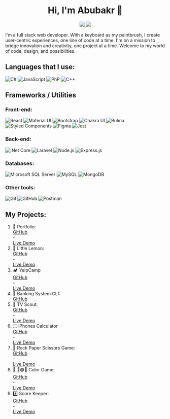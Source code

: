 <h1 align="center">Hi, I'm Abubakr 👋</h1>
<p align="center">
    <a href="https://www.linkedin.com/in/abubakr-eldaw/"><img src="https://img.shields.io/badge/linkedin-%230177B5?style=flat&logo=linkedin&logoColor=white"/></a>
    <a href="https://wa.me/966537902993"><img src="https://img.shields.io/badge/whatsapp-%23E4415?style=flat&logo=whatsapp&logoColor=white"/></a>
  </p>

I'm a full stack web developer. With a keyboard as my paintbrush, I create user-centric experiences, one line of code at a time. I'm on a mission to bridge innovation and creativity, one project at a time. Welcome to my world of code, design, and possibilities.

## Languages that I use:
![C#](https://img.shields.io/badge/-C%23-000000?style=flat&logo=c&logoColor=#4D53E8)
![JavaScript](https://img.shields.io/badge/-JavaScript-000000?style=flat&logo=javascript)
![PhP](https://img.shields.io/badge/-PhP-000000?style=flat&logo=php&logoColor=777BB4)
![C++](https://img.shields.io/badge/-C++-000000?style=flat&logo=c%2B%2B&logoColor=1a4674)

## Frameworks / Utilities
### Front-end:
![React](https://img.shields.io/badge/-React-222222?style=flat&logo=React&logoColor=61DAFB)
![Material UI](https://img.shields.io/badge/-MUI-222222?style=flat&logo=mui&logoColor=61DAFB)
![Bootstrap](https://img.shields.io/badge/-Bootstrap-222222?style=flat&logo=bootstrap&logoColor=563d7c)
![Chakra UI](https://img.shields.io/badge/-ChakraUI-222222?style=flat&logo=chakraui&logoColor=339933)
![Bulma](https://img.shields.io/badge/-Bulma-222222?style=flat&logo=bulma&logoColor=00d1b2)
![Styled Components](https://img.shields.io/badge/-StyledComponents-222222?style=flat&logo=styledcomponents&logoColor=e38880)
![Figma](https://img.shields.io/badge/-Figma-222222?style=flat&logo=figma&logoColor=a259ff)
![Jest](https://img.shields.io/badge/-Jest-222222?style=flat&logo=jest&logoColor=c63d14)

### Back-end:
![.Net Core](https://img.shields.io/badge/-dotnet-222222?style=flat&logo=dotnet&logoColor=512BD4)
![Laravel](https://img.shields.io/badge/-laravel-222222?style=flat&logo=laravel&logoColor=FF2D20)
![Node.js](https://img.shields.io/badge/-Node.js-222222?style=flat&logo=node.js&logoColor=339933)
![Express.js](https://img.shields.io/badge/-Express.js-222222?style=flat&logo=express&logoColor=339933)

### Databases:
![Microsoft SQL Server](https://img.shields.io/badge/-MSSQL-222222?style=flat&logo=sellfy&logoColor=512BD4)
![MySQL](https://img.shields.io/badge/-mysql-222222?style=flat&logo=mysql&logoColor=4479A1)
![MongoDB](https://img.shields.io/badge/-MongoDB-222222?style=flat&logo=mongodb&logoColor=339933)

### Other tools:
![Git](https://img.shields.io/badge/-Git-222222?style=flat&logo=git&logoColor=F05032)
![GitHub](https://img.shields.io/badge/-GitHub-222222?style=flat&logo=github&logoColor=181717)
![Postman](https://img.shields.io/badge/-Postman-222222?style=flat&logo=postman&logoColor=ff6c37)

## My Projects:
<ol>
  <li>
    🔭 Portfolio: 
    <a style="display: block;" target="_blank" href="https://github.com/AbubakrAliFOX/Portfolio">
        GitHub
    </a> - 
    <a style="display: block;" target="_blank" href="https://abubakrtech.com/">
        Live Demo
    </a>
  </li>
  <li>
    🍋 Little Lemon: 
    <a style="display: block;" target="_blank" href="https://github.com/AbubakrAliFOX/Little-Lemon">
        GitHub
    </a> - 
    <a style="display: block;" target="_blank" href="https://little-lemon-5au5.onrender.com/">
        Live Demo
    </a>
  </li>
  <li>
    🏕️ YelpCamp
    <a style="display: block;" target="_blank" href="https://github.com/AbubakrAliFOX/YelpCamp">
        GitHub
    </a> - 
    <a style="display: block;" target="_blank" href="https://yelpcamp-zynh.onrender.com/">
        Live Demo
    </a>
  </li>
  <li>
    💸 Banking System CLI: 
    <a style="display: block;" target="_blank" href="https://github.com/AbubakrAliFOX/Banking-System.git">
        GitHub
    </a>
  </li>
  <li>
    🎦 TV Scout: 
    <a style="display: block;" target="_blank" href="https://github.com/AbubakrAliFOX/TV-Scout">
        GitHub
    </a> - 
    <a style="display: block;" target="_blank" href="https://tv-scout.onrender.com/">
        Live Demo
    </a>
  </li>
  <li>
    🖵 iPhones Calculator
    <a style="display: block;" target="_blank" href="https://github.com/AbubakrAliFOX/Calculator-React">
        GitHub
    </a> - 
    <a style="display: block;" target="_blank" href="https://calculator-0alc.onrender.com/">
        Live Demo
    </a>
  </li>
  <li>
    🎲 Rock Paper Scissors Game: 
    <a style="display: block;" target="_blank" href="https://github.com/AbubakrAliFOX/Rock-Paper-Scissors">
        GitHub
    </a> - 
    <a style="display: block;" target="_blank" href="https://rock-paper-scissors-jezh.onrender.com/">
        Live Demo
    </a>
  </li>
  <li>
    🎲 🔴🟢🔵 Color Game: 
    <a style="display: block;" target="_blank" href="https://github.com/AbubakrAliFOX/ColorsGame">
        GitHub
    </a> - 
    <a style="display: block;" target="_blank" href="https://colorgame-6dia.onrender.com/">
        Live Demo
    </a>
  </li>
  <li>
    #️⃣ Score Keeper: 
    <a style="display: block;" target="_blank" href="https://github.com/AbubakrAliFOX/Score-Keeper">
        GitHub
    </a> - 
    <a style="display: block;" target="_blank" href="https://score-keeper-0quo.onrender.com/">
        Live Demo
    </a>
  </li>
</ol>







